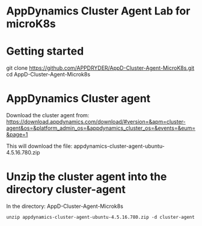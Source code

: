# AppDynamics Cluster Agent Lab for microK8s

# Getting started

git clone https://github.com/APPDRYDER/AppD-Cluster-Agent-MicroK8s.git
cd AppD-Cluster-Agent-Microk8s

# AppDynamics Cluster agent

Download the cluster agent from: https://download.appdynamics.com/download/#version=&apm=cluster-agent&os=&platform_admin_os=&appdynamics_cluster_os=&events=&eum=&page=1

This will download the file: appdynamics-cluster-agent-ubuntu-4.5.16.780.zip

# Unzip the cluster agent into the directory cluster-agent

In the directory: AppD-Cluster-Agent-Microk8s

`unzip appdynamics-cluster-agent-ubuntu-4.5.16.780.zip -d cluster-agent`


